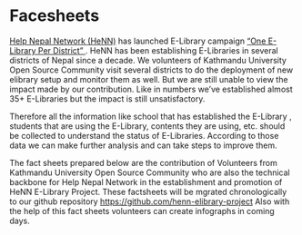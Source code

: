# Facesheets
<a href="http://helpnepal.net">Help Nepal Network (HeNN)</a>  has launched E-Library campaign <a href="http://helpnepal.net/story/one-district-one-e-library-campaign"> “One E-Library Per District” </a>. HeNN has been establishing E-Libraries in several districts of Nepal since a decade. We volunteers of Kathmandu University Open Source Community visit several districts to do the deployment of new elibrary setup and monitor them as well. But we are still unable to view the impact made by our contribution. Like in numbers we’ve established almost 35+ E-Libraries but the impact is still unsatisfactory.

Therefore all the information like school that has established the E-Library , students that are using the E-Library, contents they are using, etc. should be collected to understand the status of E-Libraries. According to those data we can make further analysis and can take steps to improve them.

The fact sheets prepared below are the contribution of Volunteers from Kathmandu University Open Source Community who are also the technical backbone for Help Nepal Network in the establishment and promotion of HeNN E-Library Project.
These factsheets will be mgrated  chronologically to our github repository https://github.com/henn-elibrary-project 
Also with the help of this fact sheets volunteers can create infographs in coming days.
